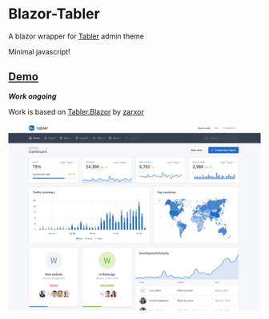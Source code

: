 # Blazor-Tabler
A blazor wrapper for [Tabler](https://preview-dev.tabler.io/) admin theme

Minimal javascript!

## [Demo](https://joadan.github.io/Blazor-Tabler)

***Work ongoing***

Work is based on [Tabler.Blazor](https://github.com/zarxor/Tabler.Blazor) by [zarxor](https://github.com/zarxor)

![Alt text](tabler-preview.png?raw=true "Title")
